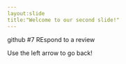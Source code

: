 ```yaml
---
layout:slide
title:"Welcome to our second slide!"
---
```

github #7 REspond to a review

Use the left arrow to go back!
